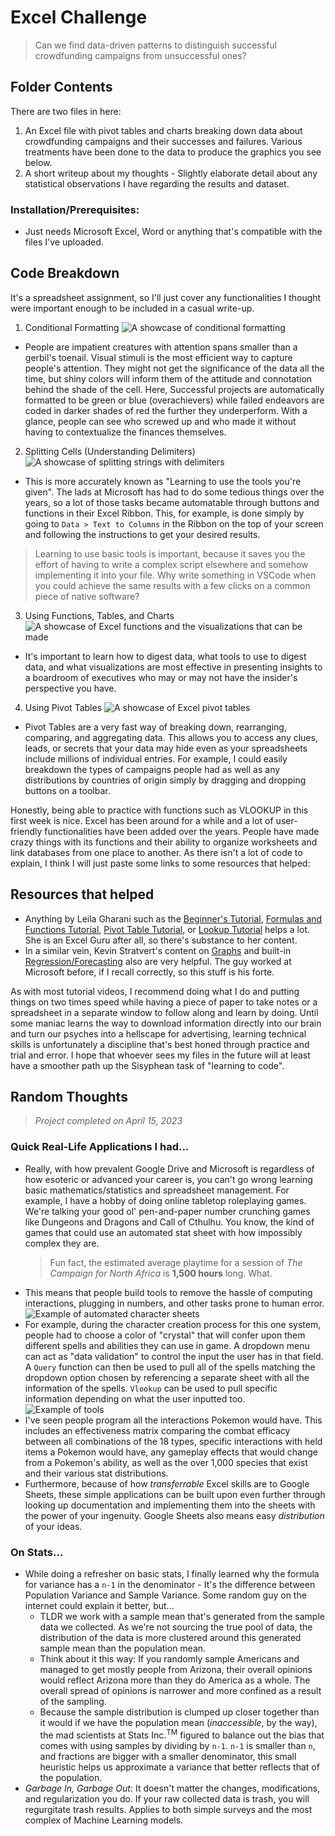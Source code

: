 # Excel Challenge
> Can we find data-driven patterns to distinguish successful crowdfunding campaigns from unsuccessful ones? 
## Folder Contents
There are two files in here: 
1. An Excel file with pivot tables and charts breaking down data about crowdfunding campaigns and their successes and failures. Various treatments have been done to the data to produce the graphics you see below.
2. A short writeup about my thoughts - Slightly elaborate detail about any statistical observations I have regarding the results and dataset.
### Installation/Prerequisites:
- Just needs Microsoft Excel, Word or anything that's compatible with the files I've uploaded.

## Code Breakdown
It's a spreadsheet assignment, so I'll just cover any functionalities I thought were important enough to be included in a casual write-up.

1. Conditional Formatting
![A showcase of conditional formatting](https://cdn.discordapp.com/attachments/1107347677831778364/1109676112197451796/image.png)
- People are impatient creatures with attention spans smaller than a gerbil's toenail. Visual stimuli is the most efficient way to capture people's attention. They might not get the significance of the data all the time, but shiny colors will inform them of the attitude and connotation behind the shade of the cell. Here, Successful projects are automatically formatted to be green or blue (overachievers) while failed endeavors are coded in darker shades of red the further they underperform. With a glance, people can see who screwed up and who made it without having to contextualize the finances themselves.

2. Splitting Cells (Understanding Delimiters)
![A showcase of splitting strings with delimiters](https://cdn.discordapp.com/attachments/1107347677831778364/1109678705250422834/image.png)
- This is more accurately known as "Learning to use the tools you're given". The lads at Microsoft has had to do some tedious things over the years, so a lot of those tasks became automatable through buttons and functions in their Excel Ribbon. This, for example, is done simply by going to `Data > Text to Columns` in the Ribbon on the top of your screen and following the instructions to get your desired results. 
> Learning to use basic tools is important, because it saves you the effort of having to write a complex script elsewhere and somehow implementing it into your file. Why write something in VSCode when you could achieve the same results with a few clicks on a common piece of native software?

3. Using Functions, Tables, and Charts
![A showcase of Excel functions and the visualizations that can be made](https://cdn.discordapp.com/attachments/1107347677831778364/1109680540283572255/image.png)
- It's important to learn how to digest data, what tools to use to digest data, and what visualizations are most effective in presenting insights to a boardroom of executives who may or may not have the insider's perspective you have.

4. Using Pivot Tables
![A showcase of Excel pivot tables](https://cdn.discordapp.com/attachments/1107347677831778364/1109681761748791366/image.png)
- Pivot Tables are a very fast way of breaking down, rearranging, comparing, and aggregating data. This allows you to access any clues, leads, or secrets that your data may hide even as your spreadsheets include millions of individual entries. For example, I could easily breakdown the types of campaigns people had as well as any distributions by countries of origin simply by dragging and dropping buttons on a toolbar.

Honestly, being able to practice with functions such as VLOOKUP in this first week is nice. Excel has been around for a while and a lot of user-friendly functionalities have been added over the years. People have made crazy things with its functions and their ability to organize worksheets and link databases from one place to another. As there isn't a lot of code to explain, I think I will just paste some links to some resources that helped:

## Resources that helped
- Anything by Leila Gharani such as the [Beginner's Tutorial](https://www.youtube.com/watch?v=0tdlR1rBwkM), [Formulas and Functions Tutorial](https://www.youtube.com/watch?v=y1126PQ5zRU), [Pivot Table Tutorial](https://www.youtube.com/watch?v=UsdedFoTA68), or [Lookup Tutorial](https://www.youtube.com/watch?v=E7gQ-PgYkMc) helps a lot. She is an Excel Guru after all, so there's substance to her content.
- In a similar vein, Kevin Stratvert's content on [Graphs](https://www.youtube.com/watch?v=3o11OlLgYDo) and built-in [Regression/Forecasting](https://www.youtube.com/watch?v=QB4_pBlpPwM) also are very helpful. The guy worked at Microsoft before, if I recall correctly, so this stuff is his forte.

As with most tutorial videos, I recommend doing what I do and putting things on two times speed while having a piece of paper to take notes or a spreadsheet in a separate window to follow along and learn by doing. Until some maniac learns the way to download information directly into our brain and turn our psyches into a hellscape for advertising, learning technical skills is unfortunately a discipline that's best honed through practice and trial and error. I hope that whoever sees my files in the future will at least have a smoother path up the Sisyphean task of "learning to code".

## Random Thoughts
> *Project completed on April 15, 2023*

### Quick Real-Life Applications I had...
- Really, with how prevalent Google Drive and Microsoft is regardless of how esoteric or advanced your career is, you can't go wrong learning basic mathematics/statistics and spreadsheet management. For example, I have a hobby of doing online tabletop roleplaying games. We're talking your good ol' pen-and-paper number crunching games like Dungeons and Dragons and Call of Cthulhu. You know, the kind of games that could use an automated stat sheet with how impossibly complex they are. 
  > Fun fact, the estimated average playtime for a session of *The Campaign for North Africa* is **1,500 hours** long. What.
- This means that people build tools to remove the hassle of computing interactions, plugging in numbers, and other tasks prone to human error.
![Example of automated character sheets](https://cdn.discordapp.com/attachments/1107347677831778364/1109684519289757788/image.png)
- For example, during the character creation process for this one system, people had to choose a color of "crystal" that will confer upon them different spells and abilities they can use in game. A dropdown menu can act as "data validation" to control the input the user has in that field. A `Query` function can then be used to pull all of the spells matching the dropdown option chosen by referencing a separate sheet with all the information of the spells. `Vlookup` can be used to pull specific information depending on what the user inputted too.
![Example of tools](https://cdn.discordapp.com/attachments/1107347677831778364/1109687278797856798/image.png)
- I've seen people program all the interactions Pokemon would have. This includes an effectiveness matrix comparing the combat efficacy between all combinations of the 18 types, specific interactions with held items a Pokemon would have, any gameplay effects that would change from a Pokemon's ability, as well as the over 1,000 species that exist and their various stat distributions.
- Furthermore, because of how *transferrable* Excel skills are to Google Sheets, these simple applications can be built upon even further through looking up documentation and implementing them into the sheets with the power of your ingenuity. Google Sheets also means easy *distribution* of your ideas.

### On Stats...
- While doing a refresher on basic stats, I finally learned why the formula for variance has a `n-1` in the denominator - It's the difference between Population Variance and Sample Variance. Some random guy on the internet could explain it better, but... 
  - TLDR we work with a sample mean that's generated from the sample data we collected. As we're not sourcing the true pool of data, the distribution of the data is more clustered around this generated sample mean than the population mean.
  - Think about it this way: If you randomly sample Americans and managed to get mostly people from Arizona, their overall opinions would reflect Arizona more than they do America as a whole. The overall spread of opinions is narrower and more confined as a result of the sampling.
  - Because the sample distribution is clumped up closer together than it would if we have the population mean (*inaccessible*, by the way), the mad scientists at Stats Inc.<sup>TM</sup> figured to balance out the bias that comes with using samples by dividing by `n-1`. `n-1` is smaller than `n`, and fractions are bigger with a smaller denominator, this small heuristic helps us approximate a variance that better reflects that of the population.
- *Garbage In, Garbage Out*: It doesn't matter the changes, modifications, and regularization you do. If your raw collected data is trash, you will regurgitate trash results. Applies to both simple surveys and the most complex of Machine Learning models.
